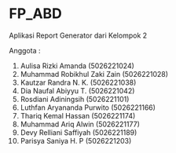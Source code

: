# FP_ABD
Aplikasi Report Generator dari Kelompok 2

Anggota :
1. Aulisa Rizki Amanda (5026221024) 
2. Muhammad Robikhul Zaki Zain (5026221028)
3. Kautzar Randra N. K. (5026221038)
4. Dia Naufal Abiyyu T. (5026221042)
5. Rosdiani Adiningsih (5026221101)
6. Luthfan Aryananda Purwito (5026221166)
7. Thariq Kemal Hassan (5026221174)
8. Muhammad Ariq Alwin (5026221177)
9. Devy Relliani Saffiyah (5026221189)
10. Parisya Saniya H. P (5026221203)

